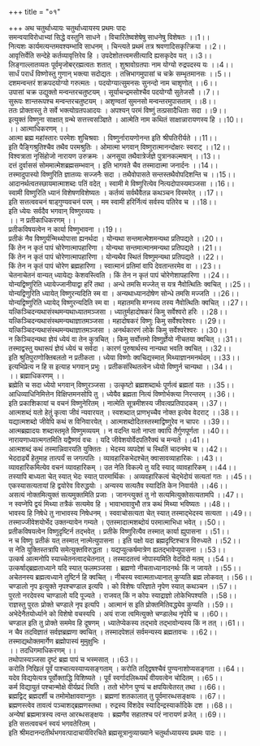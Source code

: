 +++
title = "०१"

+++
अथ चतुर्थाध्यायः
चतुर्थाध्यायस्य प्रथमः पादः  
समन्वयाविरोधाभ्यां सिद्धे वस्तुनि साधने । विचारितेष्वशेषेषु साधनेषु विशेषतः ।।1।।  
नित्यशः कार्यमत्यन्तमवश्यम्भावि साधनम् । चिन्त्यते प्रथमं तत्र श्रवणादिसकृत्क्रिया ।।2।।  
आवृत्तिर्वेति सन्देहे कर्तव्यावृत्तिरेव हि । उपदेशोतत्त्वमसीत्यादि ह्यसकृदेव यत् ।।3।।  
लिङ्गाल्लातव्यतः पूर्वमृजोबर्‌रह्मत्वतः शतात् । शुश्रावोग्रतपाः नाम योग्यो रुद्रपदस्य यः ।।4।।  
सार्धं परार्धं विष्णोस्तु गुणान् भक्त्या सदोद्यतः । तत्त्रिभागमुपासां च चक्रे सम्भृतमानसः ।।5।।  
दशमन्वन्तरं शक्रपदयोग्यो गरुत्मतः । पदयोग्यात्सुमनसः सुनन्दो नाम चाशृणोत् ।।6।।  
उपासां चक्र उद्युक्तो मन्वन्तरचतुष्टयम् । सूर्याचन्द्रमसोश्चैव पदयोग्यौ सुतेजसौ ।।7।।  
सुरूपः शान्तरूपश्च मन्वन्तरचतुष्टयम् । अशृण्वतां सुमनसो मन्वन्तरमुपासताम् ।।8।।  
ततः प्रोक्तास्तु ते सर्वे भक्त्योग्रतपआदयः । अपश्यन् परमं विष्णुं तत्प्रसादैधिताः सदा ।।9।।  
इत्युक्तं विष्णुना साक्षात् ग्रन्थे सत्तत्त्वसञ्ज्ञिते । आत्मेति नाम कथितं साक्षान्नारायणस्य हि ।।10।।  
।। आत्माधिकरणम् ।।  
आत्मा ब्रह्म महांस्तारः परमेशः शुचिश्रवाः । विष्णुर्नारायणोनन्त इति श्रीपतिरीर्यते ।।11।।  
इति पैङ्गिश्रुतिश्चैव तथैव परमश्रुतिः । ओमात्मा भगवान् विष्णुरात्मानन्दोक्षरः स्वराट् ।।12।।  
विश्वत्राता नृसिंहोजो नारायण उरुक्रमः । अनसूया तथैवात्रेर्जज्ञे पुत्रानकल्मषान् ।।13।।  
दत्तं दुर्वाससं सोममात्मेशब्रह्मसम्भवान् । इति भागवते चैव तस्मादात्मा जनार्दनः ।।14।।  
तस्मादुपास्यो विष्णुरिति ज्ञातव्यः सज्जनैः सदा । तथैवोपासते सन्तस्तथैवोपदिशन्ति च ।।15।।  
आदानर्थत्वतस्छायमात्माशब्दः पतिं वदेत् । स्वामी मे विष्णुरित्येव नित्यदोपास्यमञ्जसा ।।16।।  
स्वामी विष्णुरिति ध्यानं विशेषणविशेष्यतः । कर्तव्यं सर्वथैवैतन्न कथञ्चन विस्मरेत् ।।17।।  
इति सत्तत्ववचनं षाड्गुण्यवचनं परम् । मम स्वामी हरिर्नित्यं सर्वस्य पतिरेव च ।।18।।  
इति ध्येयः सर्वदैव भगवान् विष्णुरव्ययः ।  
।। न प्रतीकाधिकरणम् ।।  
प्रतीकविषयत्वेन न कार्या विष्णुभावना ।।19।।  
प्रतीकं नैव विष्णुर्यन्मिथ्योपासा ह्यनर्थदा । योन्यथा सन्तमात्मेशमन्यथा प्रतिपद्यते ।।20।।  
किं तेन न कृतं पापं चोरेणात्मापहारिणा । योन्यथा सन्तमात्मानमन्यथा प्रतिपद्यते ।।21।।  
किं तेन न कृतं पापं चोरेणात्मापहारिणा । योन्यथैव स्थितं विष्णुमन्यथा प्रतिपद्यते ।।22।।  
किं तेन न कृतं पापं चोरेण ब्रह्महारिणा । स्वात्मानं प्रतिमां वापि देवतान्तरमेव वा ।।23।।  
चेतनाचेतनं वान्यत् ध्यायेद्यः केशवस्त्विति । किं तेन न कृतं पापं चोरेणेशापहारिणा ।।24।।  
योन्यद्विष्णुरिति ध्यायेज्जानीयाद्वा हरिं तथा । अन्धे तमसि मज्जेत् स यत्र नैवोत्थितिः क्वचित् ।।25।।  
योन्यद्विणुरिति ध्यायेत् विष्णुरन्यदिति स्म वा । अन्यथाध्यानदोषेण सोन्धे तमसि मज्जति ।।26।।  
योन्यद्विष्णुरिति ध्यायेद् विष्णुरन्यदिति स्म वा । महातमसि मग्नस्य तस्य नैवोत्थितिः क्वचित् ।।27।।  
यत्किञ्चिदन्यथासंस्थमन्यथाध्यातमञ्जसा । ध्यातुर्महादोषकरं किमु सर्वेश्वरो हरिः ।।28।।  
यत्किञ्चिदन्यथासंस्थमन्यथाज्ञातमञ्जसा । महादोषकरं विष्णुः किमु सर्वेश्वरेश्वरः ।।29।।  
यत्किञ्चिदन्यथासंस्थमन्यथाज्ञातमञ्जसा । अनर्थकारणं लोके किमु सर्वेश्वरेश्वरः ।।30।।  
न किञ्चिदन्यथा ज्ञेयं ध्येयं वा तेन कुत्रचित् । किमु सर्वोत्तमो विष्णुर्ज्ञेयो नीचतया क्वचित् ।।31।।  
तस्माद्वस्तु यथारूपं ज्ञेयं ध्येयं च सर्वदा । कारणं पुरुषार्थस्य नान्यथा भवति क्वचित् ।।32।।  
इति श्रुतिपुराणोक्तिबलतो न प्रतीकता । ध्येया विष्णोः क्वचिद्यस्मात् मिथ्याज्ञानमनर्थदम् ।।33।।  
इत्यभिप्रेत्य न हि स इत्याह भगवान् प्रभुः । प्रतीकसंस्थितत्वेन ध्येयो विष्णुर्न चान्यथा ।।34।।  
।। ब्रह्माधिकरणम् ।।  
ब्रह्मेति च सदा ध्येयो भगवान् विष्णुरञ्जसा । उत्कृष्टो ब्रह्मशब्दार्थः पूर्णत्वं ब्रह्मतां यतः ।।35।।  
आधिव्याधिनिमित्तेन विक्षिप्तमनसोपि तु । ध्येयैव ब्रह्मता नित्यं विष्णोर्भक्त्या निरन्तरम् ।।36।।  
इति प्रकाशिकायां च वचनं विष्णुनेरितम् । नात्मेति सूत्रमीशस्य जीवत्वप्रतिपादकम् ।।37।।  
आत्मशब्दं यतो हेतुं कृत्वा जीवं न्यवारयत् । स्वशब्दात् प्राणभृच्चैव नोक्त इत्येव वेदराट् ।।38।।  
यद्यात्मशब्दो जीवेपि कथं स विनिवारयेत् । आत्मशब्दोदितस्तस्माद्विष्णुरेव न चापरः ।।39।।  
आत्मब्रह्मादयः शब्दास्तमृते विष्णुमव्ययम् । न वदन्ति यतो नाप्ता क्वापि तैर्गुणपूर्णता ।।40।।  
नारायणाध्यात्मगतमिति यद्वैष्णवं वचः । यदि जीवेशयोर्वेदपतिरैक्यं च मन्यते ।।41।।  
आत्मशब्दं कथं तस्मान्निवारयति युक्तितः । भेदस्य व्यपदेशं च स्थितिं चादनमेव च ।।42।।  
भेददार्ढ्ये हेतुमाह तात्पर्यं स जगत्पतिः । व्यावहारिकभेदश्चेत् क्वासावव्याहारिकः ।।43।।  
व्यावहारिकमित्येव वचनं व्यावहारिकम् । उत नेति विकल्पे तु यदि स्याद् व्यावहारिकम् ।।44।।  
तस्यापि बाध्यता चेत् स्यात् भेदः स्यात् पारमार्थिकः । अव्यवहारिकत्वं चेद्भेदोयं सत्यतां गतः ।।45।।  
एकस्यासत्यतायां हि द्वयोरेव विरुद्धयोः । अन्यस्य सत्यतैव स्यादिति केन निवार्यते ।।46।।  
असत्यं नोक्तमित्युक्तं सत्यमुक्तमिति प्रजाः । जानन्त्युक्तं तु नो सत्यमित्युक्तेसत्यतामपि ।।47।।  
न स्वप्नेपि द्वयं मिथ्या तत्रैकं सत्यमेव हि । भावाभावावुभौ तत्र कथं मिथ्या भविष्यतः ।।48।।  
भावस्य हि निषेधे तु नाभावस्य निषेधनम् । स्ववाचोसत्यता चेत् स्यात् तस्माद्भेदस्य सत्यता ।।49।।  
तस्माज्जीवेशयोर्भेद उक्तन्यायेन गम्यते । एतस्मादात्मशब्दोयं परमात्माभिधा भवेत् ।।50।।  
प्रतीकविषयत्वेन विष्णुदृष्टिर्न तद्भवेत् । प्रतीके विष्णुरित्यैव तस्मात् कार्या ह्युपासना ।।51।।  
न च विष्णुः प्रतीकं यत् तस्मात् नात्मेत्युपासना । इति पक्षो यदा ब्रह्मदृष्टिश्चात्र विरुध्यते ।।52।।  
स नेति युक्तिस्तत्रापि समेत्युक्तविरुद्धता । यद्यप्युत्कर्षमात्रेण ह्यतद्भावेप्युपासना ।।53।।  
उत्कर्ष आत्मनोपि स्याच्चेतनत्वादचेतनात् । तस्मादतत्त्वं नोपास्यमिति वेदविदो मतम् ।।54।।  
उत्कर्षाद्ब्रह्मताध्याने यदि स्यात् फलमञ्जसा । ब्रह्मणो नीचताध्यानादनर्थः किं न जायते ।।55।।  
अचेतनस्य ब्रह्मत्वध्याने तुष्टिर्न हि क्वचित् । नीचस्य स्वात्मताध्यानात् कुप्यति ब्रह्म लोकवत् ।।56।।  
चण्डालो नृप इत्युक्ते नृपश्चण्डाल इत्यपि । को विशेषः परिज्ञाते नृपेण स्यात् कथञ्चन ।।57।।  
पुरतो नरदेवस्य चाण्डालो यदि पूज्यते । राजवत् किं न कोपः स्याद्राज्ञो लोकेभिपश्यति ।।58।।  
राज्ञस्तु पुरतः प्रोक्ते चण्डाले नृप इत्यपि । आत्मानं स इति प्रोक्तमितिवद्ध्येव कुप्यति ।।59।।  
अभेदेनैतयोर्ध्याने को विशेषो वचस्यपि । अयं राजा त्वमित्युक्ते चण्डालेथ नृपेपि च ।।60।।  
चण्डाल इति तु प्रोक्ते सममेव हि दूषणम् । ध्यातेप्येकस्य तद्भावे तद्भावोन्यस्य किं न तत् ।।61।।  
न चैव तदविज्ञातं सर्वज्ञब्रह्मणा क्वचित् । तस्मादपेशलं सर्वमन्यस्य ब्रह्मतावचः ।।62।।  
तस्माद्यथोक्तमार्गेण ब्रह्मोपास्यं मुमुक्षुभिः ।  
।। तदधिगमाधिकरणम् ।।   
तथोपास्यञ्जसा दृष्टं ब्रह्म पापं च भस्मसात् ।।63।।  
करोति निखिलं पूर्वं पाश्चात्यस्याप्यसङ्गताम् । करोति तद्द्विषश्चैवं पुण्यनाशोप्यसङ्गता ।।64।।  
यदेव विद्ययेत्यत्र पूर्वोक्ताद्धि विशिष्यते । पूर्वं स्वर्गादलिब्ध्यर्थं वीयवत्वेन चोदितम् ।।65।।  
कर्म विद्यायुतं पश्चान्मोक्षे वीर्यप्रदं त्विति । ततो भोगेन पुण्यं च क्षपयित्वेतरत् तथा ।।66।।  
ब्रह्मद्विट् ब्रह्मदर्शी च तमोमोक्षाववाप्नुतः । ब्रह्मणां शतकालात् तु पूर्वमारब्धसङ्क्षयः ।।67।।  
ब्रह्मणस्त्वेव तावत्वं पञ्चाशद्ब्रह्मणस्तथा । रुद्रस्य विंशदेव स्यादिन्द्रस्यार्कादिके दश ।।68।।  
अन्येषां ब्रह्ममात्रस्य त्वन्त आरब्धसङ्क्षयः । ब्रह्मणैव सहातश्च परं नारायणं व्रजेत् ।।69।।  
इति सत्तत्ववचनं स्वयं भगवतेरितम् ।  
इति श्रीमदानन्दतीर्थभगवत्पादाचार्यविरचिते ब्रह्मसूत्रानुव्याख्याने चतुर्थाध्यायस्य प्रथमः पादः ।।  